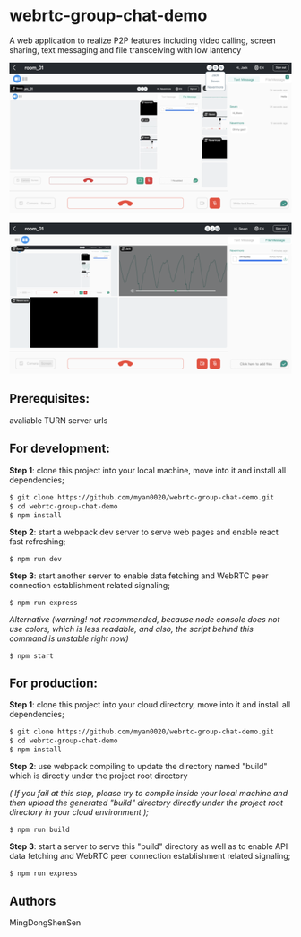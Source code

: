 # webrtc-group-chat-demo

A web application to realize P2P features including video calling, screen sharing, text messaging and file transceiving with low lantency

![alt text](https://github.com/myan0020/webrtc-group-chat-demo/blob/master/screenshots/chat_text.png?raw=true)

![alt text](https://github.com/myan0020/webrtc-group-chat-demo/blob/master/screenshots/chat_file.png?raw=true)

## Prerequisites:

avaliable TURN server urls

## For development:

**Step 1**: clone this project into your local machine, move into it and install all dependencies;
```
$ git clone https://github.com/myan0020/webrtc-group-chat-demo.git
$ cd webrtc-group-chat-demo
$ npm install
```

**Step 2**: start a webpack dev server to serve web pages and enable react fast refreshing;
```
$ npm run dev
```
**Step 3**: start another server to enable data fetching and WebRTC peer connection establishment related signaling;
```
$ npm run express
```

*Alternative (warning! not recommended, because node console does not use colors, which is less readable, and also, the script behind this command is unstable right now)*
```
$ npm start
```

## For production:

**Step 1**: clone this project into your cloud directory, move into it and install all dependencies;
```
$ git clone https://github.com/myan0020/webrtc-group-chat-demo.git
$ cd webrtc-group-chat-demo
$ npm install
```
**Step 2**: use webpack compiling to update the directory named "build" which is directly under the project root directory

*( If you fail at this step, please try to compile inside your local machine and then upload the generated "build" directory directly under the project root directory in your cloud environment );*

```
$ npm run build
```
**Step 3**: start a server to serve this "build" directory as well as to enable API data fetching and WebRTC peer connection establishment related signaling;
```
$ npm run express
```

## Authors
MingDongShenSen